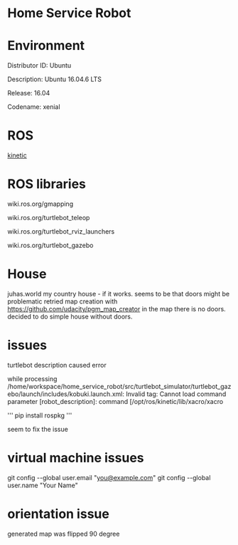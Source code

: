# Home Service Robot



# Environment
Distributor ID:	Ubuntu

Description:	Ubuntu 16.04.6 LTS

Release:	16.04

Codename:	xenial

# ROS
[kinetic](wiki.ros.org/kinetic)


# ROS libraries

wiki.ros.org/gmapping

wiki.ros.org/turtlebot_teleop

wiki.ros.org/turtlebot_rviz_launchers

wiki.ros.org/turtlebot_gazebo

# House

juhas.world my country house - if it works. seems to be that doors might be problematic
retried map creation with https://github.com/udacity/pgm_map_creator
in the map there is no doors. decided to do simple house without doors.

# issues

turtlebot description caused error

while processing /home/workspace/home_service_robot/src/turtlebot_simulator/turtlebot_gazebo/launch/includes/kobuki.launch.xml:
Invalid <param> tag: Cannot load command parameter [robot_description]: command [/opt/ros/kinetic/lib/xacro/xacro 

'''
pip install rospkg 
'''

seem to fix the issue


# virtual machine issues


  git config --global user.email "you@example.com"
  git config --global user.name "Your Name"


# orientation issue
generated map was flipped 90 degree 